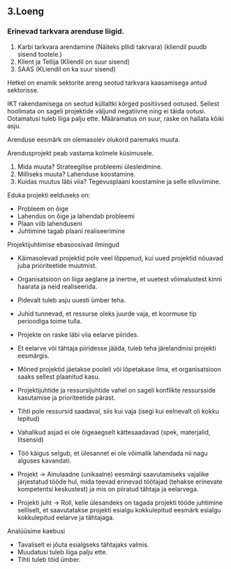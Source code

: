 

## 3.Loeng 
### Erinevad tarkvara arenduse liigid.

1. Karbi tarkvara arendamine (Näiteks pllidi takrvara) (kliendil puudb sisend tootele.)
2. Klient ja Tellija (Kliendil on suur sisend)
3. SAAS (KLiendil on ka suur sisend)


Hetkel on enamik sektorite areng seotud tarkvara 
kaasamisega antud sektorisse. 

IKT rakendamisega on seotud küllaltki kõrged positiivsed ootused.
Sellest hoolimata on sageli projektide väljund negatiivne ning ei täida ootusi.
Ootamatusi tuleb liiga palju ette.
Määramatus on suur, raske on hallata kõiki asju.

Arenduse eesmärk on olemasolev olukord paremaks muuta.


Arendusprojekt peab vastama kolmele küsimusele.
1. Mida muuta? Strateegilise probleemi ülesleidmine. 
2. Milliseks muuta? Lahenduse koostamine.
3. Kuidas muutus läbi viia? Tegevusplaani koostamine ja selle elluviimine.

Eduka projekti eelduseks on:
- Probleem on õige
- Lahendus on õige ja lahendab probleemi
- Plaan viib lahenduseni
- Juhtimine tagab plaani realiseerimine

Projektijuhtimise ebasoosivad ilmingud
- Käimasolevad projektid pole veel lõppenud, kui uued projektid nõuavad juba prioriteetide muutmist.
- Organisatsioon on liiga aeglane ja inertne, et uuetest võimalustest kinni haarata ja neid realiseerida.
- Pidevalt tuleb asju uuesti ümber teha.
- Juhid tunnevad, et ressurse oleks juurde vaja, et koormuse tip perioodiga toime tulla.
- Projekte on raske läbi viia eelarve piirides.
- Et eelarve või tähtaja piiridesse jääda, tuleb teha järelandmisi projekti eesmärgis.
- Mõned projektid jäetakse pooleli või lõpetakase ilma, et organisatsioon saaks sellest plaanitud kasu.
- Projektijuhtide ja ressursijuhtide vahel on sageli konflikte ressursside kasutamise ja prioriteetide pärast.
- Tihti pole ressursid saadaval, siis kui vaja (isegi kui eelnevalt oli kokku lepitud)
- Vahalikud asjad ei ole õigeaegselt kättesaadavad  (spek, materjalid, litsensid)
- Töö käigus selgub, et ülesannet ei ole võimalik lahendada nii nagu alguses kavandati.

- Projekt -> Ainulaadne (unikaalne) eesmärgi saavutamiseks vajalike järjestatud tööde hul, mida teevad erinevad töötajad (tehakse erinevate kompetentsi keskustest) ja mis on piiratud tähtaja ja eelarvega.

- Projekti juht -> Roll, kelle ülesandeks on tagada projekti tööde juhtimine selliselt, et saavutatakse projekti esialgu kokkulepitud eesmärk esialgu kokkulepitud eelarve ja tähtajaga.

Analüüsime kaebusi
- Tavaliselt ei jõuta esialgseks tähtajaks valmis.
- Muudatusi tuleb liiga palju ette.
- Tihti tuleb töid ümber.


